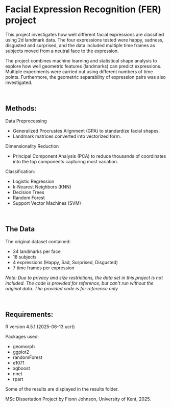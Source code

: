 # **Facial Expression Recognition (FER) project**


This project investigates how well different facial expressions are classified using 2d landmark data. The four expressions 
tested were happy, sadness, disgusted and surprised, and the data included multiple time frames as subjects moved from a neutral 
face to the expression. 

The project combines machine learning and statistical shape analysis to explore how well geometric features (landmarks) can
predict expressions. Multiple experiments were carried out using different numbers of time points. Furthermore, the geometric 
separability of expression pairs was also investigated.

<br/>

## Methods:

Data Preprocessing  
- Generalized Procrustes Alignment (GPA) to standardize facial shapes.  
- Landmark matrices converted into vectorized form.

Dimensionality Reduction  
- Principal Component Analysis (PCA) to reduce thousands of coordinates into the top components capturing most variation.

Classification:  
- Logistic Regression  
- k-Nearest Neighbors (KNN)  
- Decision Trees  
- Random Forest  
- Support Vector Machines (SVM)  
<br/>

## The Data
The original dataset contained:  
- 34 landmarks per face  
- 18 subjects  
- 4 expressions (Happy, Sad, Surprised, Disgusted)  
- 7 time frames per expression  

*Note: Due to privacy and size restrictions, the data set in this project is not included. The code is provided for reference, but can't run without the original data.
The provided code is for reference only* 

<br/>

## Requirements:
R version 4.5.1 (2025-06-13 ucrt)

Packages used:
- geomorph
- ggplot2
- randomForest
- e1071
- xgboost
- nnet
- rpart

Some of the results are displayed in the results folder.


MSc Dissertation Project by Fionn Johnson, University of Kent, 2025.
